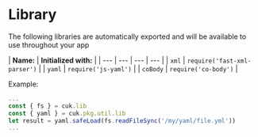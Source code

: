 # Library

The following libraries are automatically exported and will be available to use throughout your app

| **Name:** | **Initialized with:** |
| --- | --- | --- | --- |
| `xml` | `require('fast-xml-parser')` |
| `yaml` | `require('js-yaml')` |
| `coBody` | `require('co-body')` |

Example:

```javascript
...
const { fs } = cuk.lib
const { yaml } = cuk.pkg.util.lib
let result = yaml.safeLoad(fs.readFileSync('/my/yaml/file.yml'))
...
```



